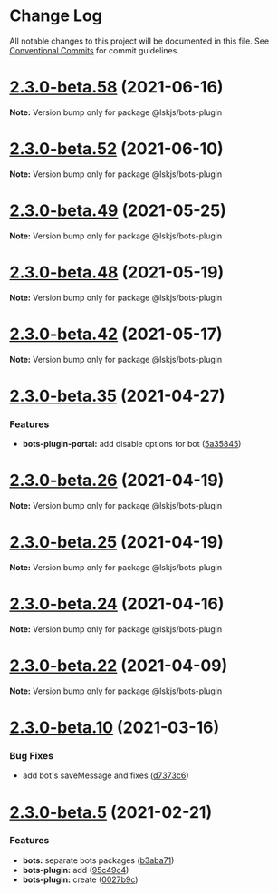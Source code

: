 # Change Log

All notable changes to this project will be documented in this file.
See [Conventional Commits](https://conventionalcommits.org) for commit guidelines.

# [2.3.0-beta.58](https://github.com/lskjs/lskjs/tree/master/packages/bots-plugin/compare/v2.3.0-beta.57...v2.3.0-beta.58) (2021-06-16)

**Note:** Version bump only for package @lskjs/bots-plugin





# [2.3.0-beta.52](https://github.com/lskjs/lskjs/tree/master/packages/bots-plugin/compare/v2.3.0-beta.51...v2.3.0-beta.52) (2021-06-10)

**Note:** Version bump only for package @lskjs/bots-plugin





# [2.3.0-beta.49](https://github.com/lskjs/lskjs/tree/master/packages/bots-plugin/compare/v2.3.0-beta.48...v2.3.0-beta.49) (2021-05-25)

**Note:** Version bump only for package @lskjs/bots-plugin





# [2.3.0-beta.48](https://github.com/lskjs/lskjs/tree/master/packages/bots-plugin/compare/v2.3.0-beta.47...v2.3.0-beta.48) (2021-05-19)

**Note:** Version bump only for package @lskjs/bots-plugin





# [2.3.0-beta.42](https://github.com/lskjs/lskjs/tree/master/packages/bots-plugin/compare/v2.3.0-beta.41...v2.3.0-beta.42) (2021-05-17)

**Note:** Version bump only for package @lskjs/bots-plugin





# [2.3.0-beta.35](https://github.com/lskjs/lskjs/tree/master/packages/bots-plugin/compare/v2.3.0-beta.34...v2.3.0-beta.35) (2021-04-27)


### Features

* **bots-plugin-portal:** add disable options for bot ([5a35845](https://github.com/lskjs/lskjs/tree/master/packages/bots-plugin/commit/5a358459ca5b39814a68b4ac3f4279a232b8a66c))





# [2.3.0-beta.26](https://github.com/lskjs/lskjs/tree/master/packages/bots-plugin/compare/v2.3.0-beta.25...v2.3.0-beta.26) (2021-04-19)

**Note:** Version bump only for package @lskjs/bots-plugin





# [2.3.0-beta.25](https://github.com/lskjs/lskjs/tree/master/packages/bots-plugin/compare/v2.3.0-beta.24...v2.3.0-beta.25) (2021-04-19)

**Note:** Version bump only for package @lskjs/bots-plugin





# [2.3.0-beta.24](https://github.com/lskjs/lskjs/tree/master/packages/bots-plugin/compare/v2.3.0-beta.23...v2.3.0-beta.24) (2021-04-16)

**Note:** Version bump only for package @lskjs/bots-plugin





# [2.3.0-beta.22](https://github.com/lskjs/lskjs/tree/master/packages/bots-plugin/compare/v2.3.0-beta.21...v2.3.0-beta.22) (2021-04-09)

**Note:** Version bump only for package @lskjs/bots-plugin





# [2.3.0-beta.10](https://github.com/lskjs/lskjs/tree/master/packages/bots-plugin/compare/v2.3.0-beta.9...v2.3.0-beta.10) (2021-03-16)


### Bug Fixes

* add bot's saveMessage and fixes ([d7373c6](https://github.com/lskjs/lskjs/tree/master/packages/bots-plugin/commit/d7373c6364282613c4008ff617e375bf6974c37e))





# [2.3.0-beta.5](https://github.com/lskjs/lskjs/tree/master/packages/bots-plugin/compare/v2.3.0-beta.4...v2.3.0-beta.5) (2021-02-21)


### Features

* **bots:** separate bots packages ([b3aba71](https://github.com/lskjs/lskjs/tree/master/packages/bots-plugin/commit/b3aba716c36ee27896685b645a0f77808fecba92))
* **bots-plugin:** add ([95c49c4](https://github.com/lskjs/lskjs/tree/master/packages/bots-plugin/commit/95c49c4d40f10dbc58f8258ebd689b121933972d))
* **bots-plugin:** create ([0027b9c](https://github.com/lskjs/lskjs/tree/master/packages/bots-plugin/commit/0027b9ca6bb8fa4d6bde07f3596064e6a68b750d))
